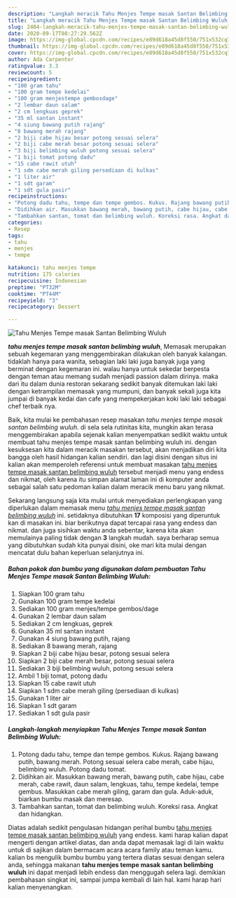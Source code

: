 ```yaml
---
description: "Langkah meracik Tahu Menjes Tempe masak Santan Belimbing Wuluh, Enak"
title: "Langkah meracik Tahu Menjes Tempe masak Santan Belimbing Wuluh, Enak"
slug: 2404-langkah-meracik-tahu-menjes-tempe-masak-santan-belimbing-wuluh-enak
date: 2020-09-17T08:27:29.562Z
image: https://img-global.cpcdn.com/recipes/e89d618a45d8f550/751x532cq70/tahu-menjes-tempe-masak-santan-belimbing-wuluh-foto-resep-utama.jpg
thumbnail: https://img-global.cpcdn.com/recipes/e89d618a45d8f550/751x532cq70/tahu-menjes-tempe-masak-santan-belimbing-wuluh-foto-resep-utama.jpg
cover: https://img-global.cpcdn.com/recipes/e89d618a45d8f550/751x532cq70/tahu-menjes-tempe-masak-santan-belimbing-wuluh-foto-resep-utama.jpg
author: Ada Carpenter
ratingvalue: 3.3
reviewcount: 5
recipeingredient:
- "100 gram tahu"
- "100 gram tempe kedelai"
- "100 gram menjestempe gembosdage"
- "2 lembar daun salam"
- "2 cm lengkuas geprek"
- "35 ml santan instant"
- "4 siung bawang putih rajang"
- "8 bawang merah rajang"
- "2 biji cabe hijau besar potong sesuai selera"
- "2 biji cabe merah besar potong sesuai selera"
- "3 biji belimbing wuluh potong sesuai selera"
- "1 biji tomat potong dadu"
- "15 cabe rawit utuh"
- "1 sdm cabe merah giling persediaan di kulkas"
- "1 liter air"
- "1 sdt garam"
- "1 sdt gula pasir"
recipeinstructions:
- "Potong dadu tahu, tempe dan tempe gembos. Kukus. Rajang bawang putih, bawang merah. Potong sesuai selera cabe merah, cabe hijau, belimbing wuluh. Potong dadu tomat."
- "Didihkan air. Masukkan bawang merah, bawang putih, cabe hijau, cabe merah, cabe rawit, daun salam, lengkuas, tahu, tempe kedelai, tempe gembus. Masukkan cabe merah giling, garam dan gula. Aduk-aduk, biarkan bumbu masak dan meresap."
- "Tambahkan santan, tomat dan belimbing wuluh. Koreksi rasa. Angkat dan hidangkan."
categories:
- Resep
tags:
- tahu
- menjes
- tempe

katakunci: tahu menjes tempe 
nutrition: 175 calories
recipecuisine: Indonesian
preptime: "PT32M"
cooktime: "PT44M"
recipeyield: "3"
recipecategory: Dessert

---
```



![Tahu Menjes Tempe masak Santan Belimbing Wuluh](https://img-global.cpcdn.com/recipes/e89d618a45d8f550/751x532cq70/tahu-menjes-tempe-masak-santan-belimbing-wuluh-foto-resep-utama.jpg)

<b><i>tahu menjes tempe masak santan belimbing wuluh</i></b>, Memasak merupakan sebuah kegemaran yang menggembirakan dilakukan oleh banyak kalangan. tidaklah hanya para wanita, sebagian laki laki juga banyak juga yang berminat dengan kegemaran ini. walau hanya untuk sekedar berpesta dengan teman atau memang sudah menjadi passion dalam dirinya. maka dari itu dalam dunia restoran sekarang sedikit banyak ditemukan laki laki dengan ketrampilan memasak yang mumpuni, dan banyak sekali juga kita jumpai di banyak kedai dan cafe yang mempekerjakan koki laki laki sebagai chef terbaik nya.

Baik, kita mulai ke pembahasan resep masakan <i>tahu menjes tempe masak santan belimbing wuluh</i>. di sela sela rutinitas kita, mungkin akan terasa menggembirakan apabila sejenak kalian menyempatkan sedikit waktu untuk membuat tahu menjes tempe masak santan belimbing wuluh ini. dengan kesuksesan kita dalam meracik masakan tersebut, akan menjadikan diri kita bangga oleh hasil hidangan kalian sendiri. dan lagi disini dengan situs ini kalian akan memperoleh referensi untuk membuat masakan <u>tahu menjes tempe masak santan belimbing wuluh</u> tersebut menjadi menu yang endess dan nikmat, oleh karena itu simpan alamat laman ini di komputer anda sebagai salah satu pedoman kalian dalam meracik menu baru yang nikmat.




Sekarang langsung saja kita mulai untuk menyediakan perlengkapan yang diperlukan dalam memasak menu <u><i>tahu menjes tempe masak santan belimbing wuluh</i></u> ini. setidaknya dibutuhkan <b>17</b> komposisi yang diperuntuk kan di masakan ini. biar berikutnya dapat tercapai rasa yang endess dan nikmat. dan juga sisihkan waktu anda sebentar, karena kita akan memulainya paling tidak dengan <b>3</b> langkah mudah. saya berharap semua yang dibutuhkan sudah kita punyai disini, oke mari kita mulai dengan mencatat dulu bahan keperluan selanjutnya ini.

<!--inarticleads1-->

##### Bahan pokok dan bumbu yang digunakan dalam pembuatan Tahu Menjes Tempe masak Santan Belimbing Wuluh:

1. Siapkan 100 gram tahu
1. Gunakan 100 gram tempe kedelai
1. Sediakan 100 gram menjes/tempe gembos/dage
1. Gunakan 2 lembar daun salam
1. Sediakan 2 cm lengkuas, geprek
1. Gunakan 35 ml santan instant
1. Gunakan 4 siung bawang putih, rajang
1. Sediakan 8 bawang merah, rajang
1. Siapkan 2 biji cabe hijau besar, potong sesuai selera
1. Siapkan 2 biji cabe merah besar, potong sesuai selera
1. Sediakan 3 biji belimbing wuluh, potong sesuai selera
1. Ambil 1 biji tomat, potong dadu
1. Siapkan 15 cabe rawit utuh
1. Siapkan 1 sdm cabe merah giling (persediaan di kulkas)
1. Gunakan 1 liter air
1. Siapkan 1 sdt garam
1. Sediakan 1 sdt gula pasir




<!--inarticleads2-->

##### Langkah-langkah menyiapkan Tahu Menjes Tempe masak Santan Belimbing Wuluh:

1. Potong dadu tahu, tempe dan tempe gembos. Kukus. Rajang bawang putih, bawang merah. Potong sesuai selera cabe merah, cabe hijau, belimbing wuluh. Potong dadu tomat.
1. Didihkan air. Masukkan bawang merah, bawang putih, cabe hijau, cabe merah, cabe rawit, daun salam, lengkuas, tahu, tempe kedelai, tempe gembus. Masukkan cabe merah giling, garam dan gula. Aduk-aduk, biarkan bumbu masak dan meresap.
1. Tambahkan santan, tomat dan belimbing wuluh. Koreksi rasa. Angkat dan hidangkan.




Diatas adalah sedikit pengulasan hidangan perihal bumbu <u>tahu menjes tempe masak santan belimbing wuluh</u> yang endess. kami harap kalian dapat mengerti dengan artikel diatas, dan anda dapat memasak lagi di lain waktu untuk di sajikan dalam bermacam acara acara family atau teman kamu. kalian bs mengulik bumbu bumbu yang tertera diatas sesuai dengan selera anda, sehingga makanan <b>tahu menjes tempe masak santan belimbing wuluh</b> ini dapat menjadi lebih endess dan menggugah selera lagi. demikian pembahasan singkat ini, sampai jumpa kembali di lain hal. kami harap hari kalian menyenangkan.
